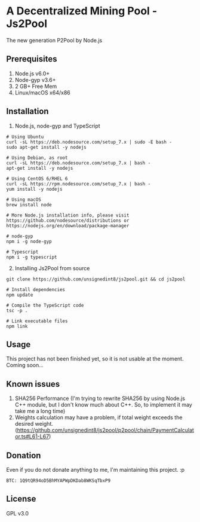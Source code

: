 # A Decentralized Mining Pool - Js2Pool

The new generation P2Pool by Node.js

## Prerequisites
1. Node.js v6.0+
2. Node-gyp v3.6+
3. 2 GB+ Free Mem
4. Linux/macOS x64/x86

## Installation
1. Node.js, node-gyp and TypeScript

```
# Using Ubuntu
curl -sL https://deb.nodesource.com/setup_7.x | sudo -E bash -
sudo apt-get install -y nodejs

# Using Debian, as root
curl -sL https://deb.nodesource.com/setup_7.x | bash -
apt-get install -y nodejs

# Using CentOS 6/RHEL 6
curl -sL https://rpm.nodesource.com/setup_7.x | bash -
yum install -y nodejs

# Using macOS
brew install node

# More Node.js installation info, please visit https://github.com/nodesource/distributions or https://nodejs.org/en/download/package-manager

# node-gyp
npm i -g node-gyp

# Typescript
npm i -g typescript

```
2. Installing Js2Pool from source
```
git clone https://github.com/unsignedint8/js2pool.git && cd js2pool

# Install dependencies
npm update

# Compile the TypeScript code
tsc -p .

# Link executable files
npm link
```

## Usage

This project has not been finished yet, so it is not usable at the moment. Coming soon...

## Known issues

1. SHA256 Performance (I'm trying to rewrite SHA256 by using Node.js C++ module, but I don't know much about C++. So, to implement it may take me a long time)
2. Weights calculation may have a problem, if total weight exceeds the desired weight. (https://github.com/unsignedint8/js2pool/p2pool/chain/PaymentCalculator.ts#L61-L67)

## Donation

Even if you do not donate anything to me, I'm maintaining this project. :p

```
BTC: 1Q9tQR94oD5BhMYAPWpDKDab8WKSqTbxP9
```


## License
GPL v3.0